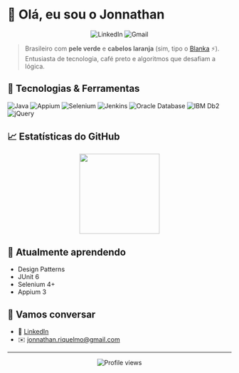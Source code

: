 # 👋 Olá, eu sou o Jonnathan

<div align="center">
  <img src="https://img.shields.io/badge/LinkedIn-0A66C2?style=for-the-badge&logo=linkedin&logoColor=white"  alt="LinkedIn" />
  <img src="https://img.shields.io/badge/Gmail-D14836?style=for-the-badge&logo=gmail&logoColor=white"  alt="Gmail" />
</div>

> Brasileiro com **pele verde** e **cabelos laranja** (sim, tipo o [Blanka](https://en.wikipedia.org/wiki/Blanka) ⚡). Entusiasta de tecnologia, café preto e algoritmos que desafiam a lógica.

## 🔧 Tecnologias & Ferramentas

![Java](https://img.shields.io/badge/-Java-05122A?style=flat&logo=java) ![Appium](https://img.shields.io/badge/-Appium-05122A?style=flat&logo=appium) ![Selenium](https://img.shields.io/badge/-Selenium-05122A?style=flat&logo=selenium) ![Jenkins](https://img.shields.io/badge/-Jenkins-05122A?style=flat&logo=jenkins) ![Oracle Database](https://img.shields.io/badge/-Oracle%20Database-05122A?style=flat&logo=oracle) ![IBM Db2](https://img.shields.io/badge/-IBM%20Db2-05122A?style=flat&logo=ibm-db2) ![jQuery](https://img.shields.io/badge/-jQuery-05122A?style=flat&logo=jquery)

## 📈 Estatísticas do GitHub

<div align="center">
  <img height="180em" src="https://github-readme-stats.vercel.app/api?username=JonnathanRiquelmo&show_icons=true&theme=dracula&count_private=true&hide_border=true" />
</div>

## 🌱 Atualmente aprendendo
- Design Patterns
- JUnit 6
- Selenium 4+
- Appium 3

## 💬 Vamos conversar
- 🔗 [LinkedIn](https://www.linkedin.com/in/jonnathan-riquelmo/)
- ✉️ jonnathan.riquelmo@gmail.com

---

<p align="center">
  <img src="https://komarev.com/ghpvc/?username=JonnathanRiquelmo&color=red" alt="Profile views"/>
</p>
